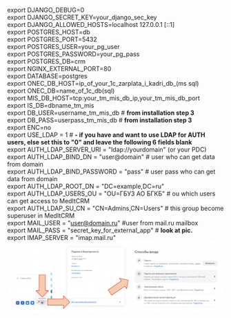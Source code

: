export DJANGO_DEBUG=0 <br />
export DJANGO_SECRET_KEY=your_django_sec_key <br />
export DJANGO_ALLOWED_HOSTS=localhost 127.0.0.1 [::1] <br />
export POSTGRES_HOST=db <br />
export POSTGRES_PORT=5432 <br />
export POSTGRES_USER=your_pg_user <br />
export POSTGRES_PASSWORD=your_pg_pass <br />
export POSTGRES_DB=crm <br />
export NGINX_EXTERNAL_PORT=80 <br />
export DATABASE=postgres <br />
export ONEC_DB_HOST=ip_of_your_1c_zarplata_i_kadri_db_(ms sql) <br />
export ONEC_DB=name_of_1c_db(sql) <br />
export MIS_DB_HOST=tcp:your_tm_mis_db_ip,your_tm_mis_db_port <br />
export IS_DB=dbname_tm_mis <br />
export DB_USER=username_tm_mis_db # **from installation step 3**<br />
export DB_PASS=userpass_tm_mis_db # **from installation step 3**<br />
export ENC=no <br />
export USE_LDAP = 1 # **- if you have and want to use LDAP for AUTH users, else set this to "0" and leave the following 6 fields blank**<br />
export AUTH_LDAP_SERVER_URI = "ldap://yourdomain" (or your PDC) <br />
export AUTH_LDAP_BIND_DN = "user@domain" # user who can get data from domain <br />
export AUTH_LDAP_BIND_PASSWORD = "pass" # user pass who can get data from domain <br />
export AUTH_LDAP_ROOT_DN = "DC=example,DC=ru" <br />
export AUTH_LDAP_USERS_OU = "OU=ГБУЗ АО БГКБ" # ou which users can get access to MedItCRM <br />
export AUTH_LDAP_SU_CN = "CN=Admins,CN=Users" # this group become superuser in MedItCRM <br />
export MAIL_USER = "user@domain.ru" #user from mail.ru mailbox <br />
export MAIL_PASS = "secret_key_for_external_app" # **look at pic.**<br />
export IMAP_SERVER = "imap.mail.ru" <br />
![pic](./images/externalMailApp.png)